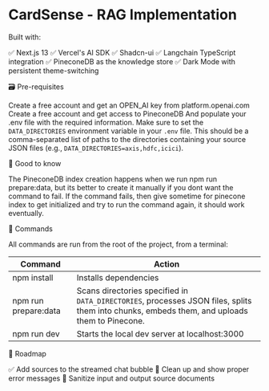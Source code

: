 # CardSense - RAG Implementation

Built with:

✅ Next.js 13
✅ Vercel's AI SDK
✅ Shadcn-ui
✅ Langchain TypeScript integration
✅ PineconeDB as the knowledge store
✅ Dark Mode with persistent theme-switching

🗃️ Pre-requisites

Create a free account and get an OPEN_AI key from platform.openai.com
Create a free account and get access to PineconeDB
And populate your .env file with the required information.
Make sure to set the `DATA_DIRECTORIES` environment variable in your `.env` file. This should be a comma-separated list of paths to the directories containing your source JSON files (e.g., `DATA_DIRECTORIES=axis,hdfc,icici`).

💬 Good to know

The PineconeDB index creation happens when we run npm run prepare:data, but its better to create it manually if you dont want the command to fail.
If the command fails, then give sometime for pinecone index to get initialized and try to run the command again, it should work eventually.

🧞 Commands

All commands are run from the root of the project, from a terminal:

| Command | Action |
|---|---|
| npm install | Installs dependencies |
| npm run prepare:data | Scans directories specified in `DATA_DIRECTORIES`, processes JSON files, splits them into chunks, embeds them, and uploads them to Pinecone. |
| npm run dev | Starts the local dev server at localhost:3000 |

🚸 Roadmap

✅ Add sources to the streamed chat bubble
🚧 Clean up and show proper error messages
🚧 Sanitize input and output source documents 